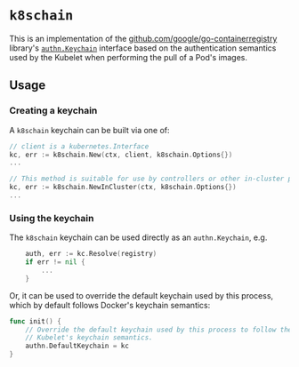 # `k8schain`

This is an implementation of the [github.com/google/go-containerregistry](
https://github.com/google/go-containerregistry) library's [`authn.Keychain`](
https://godoc.org/github.com/google/go-containerregistry/authn#Keychain)
interface based on the authentication semantics used by the Kubelet when
performing the pull of a Pod's images.

## Usage

### Creating a keychain

A `k8schain` keychain can be built via one of:

```go
// client is a kubernetes.Interface
kc, err := k8schain.New(ctx, client, k8schain.Options{})
...

// This method is suitable for use by controllers or other in-cluster processes.
kc, err := k8schain.NewInCluster(ctx, k8schain.Options{})
...
```

### Using the keychain

The `k8schain` keychain can be used directly as an `authn.Keychain`, e.g.

```go
	auth, err := kc.Resolve(registry)
	if err != nil {
		...
	}
```

Or, it can be used to override the default keychain used by this process,
which by default follows Docker's keychain semantics:

```go
func init() {
	// Override the default keychain used by this process to follow the
	// Kubelet's keychain semantics.
	authn.DefaultKeychain = kc
}
```
